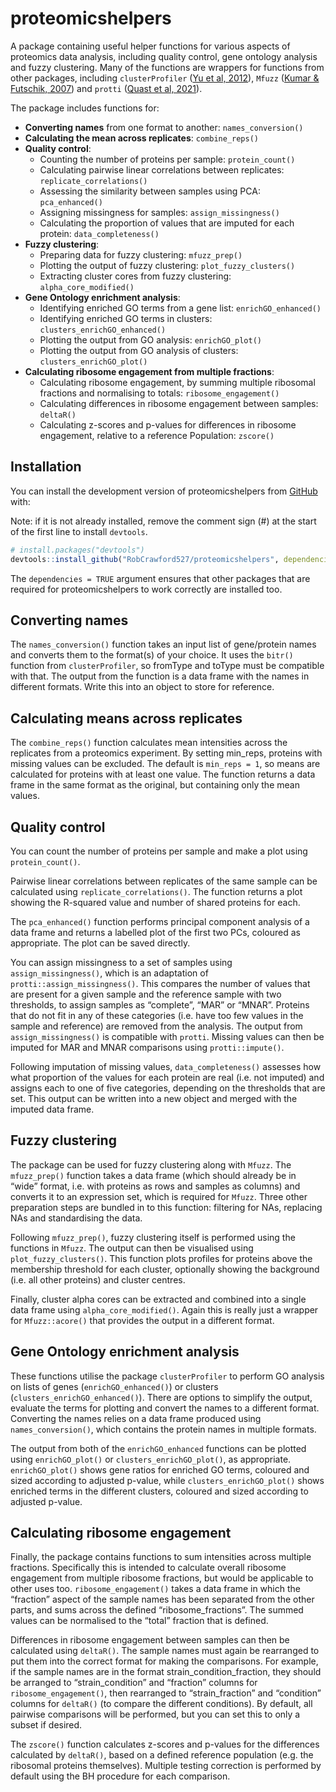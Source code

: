 
<!-- README.md is generated from README.Rmd. Please edit that file -->

# proteomicshelpers

<!-- badges: start -->
<!-- badges: end -->

A package containing useful helper functions for various aspects of
proteomics data analysis, including quality control, gene ontology
analysis and fuzzy clustering. Many of the functions are wrappers for
functions from other packages, including `clusterProfiler` ([Yu et al,
2012](https://doi.org/10.1089/omi.2011.0118)), `Mfuzz` ([Kumar &
Futschik, 2007](https://doi.org/10.6026%2F97320630002005)) and `protti`
([Quast et al, 2021](https://doi.org/10.1093/bioadv/vbab041)).

The package includes functions for:

- **Converting names** from one format to another: `names_conversion()`
- **Calculating the mean across replicates**: `combine_reps()`
- **Quality control**:
  - Counting the number of proteins per sample: `protein_count()`
  - Calculating pairwise linear correlations between replicates:
    `replicate_correlations()`
  - Assessing the similarity between samples using PCA: `pca_enhanced()`
  - Assigning missingness for samples: `assign_missingness()`
  - Calculating the proportion of values that are imputed for each
    protein: `data_completeness()`
- **Fuzzy clustering**:
  - Preparing data for fuzzy clustering: `mfuzz_prep()`
  - Plotting the output of fuzzy clustering: `plot_fuzzy_clusters()`
  - Extracting cluster cores from fuzzy clustering:
    `alpha_core_modified()`
- **Gene Ontology enrichment analysis**:
  - Identifying enriched GO terms from a gene list:
    `enrichGO_enhanced()`
  - Identifying enriched GO terms in clusters:
    `clusters_enrichGO_enhanced()`
  - Plotting the output from GO analysis: `enrichGO_plot()`
  - Plotting the output from GO analysis of clusters:
    `clusters_enrichGO_plot()`
- **Calculating ribosome engagement from multiple fractions**:
  - Calculating ribosome engagement, by summing multiple ribosomal
    fractions and normalising to totals: `ribosome_engagement()`
  - Calculating differences in ribosome engagement between samples:
    `deltaR()`
  - Calculating z-scores and p-values for differences in ribosome
    engagement, relative to a reference Population: `zscore()`

## Installation

You can install the development version of proteomicshelpers from
[GitHub](https://github.com/) with:

Note: if it is not already installed, remove the comment sign (#) at the
start of the first line to install `devtools`.

``` r
# install.packages("devtools")
devtools::install_github("RobCrawford527/proteomicshelpers", dependencies = TRUE)
```

The `dependencies = TRUE` argument ensures that other packages that are
required for proteomicshelpers to work correctly are installed too.

## Converting names

The `names_conversion()` function takes an input list of gene/protein
names and converts them to the format(s) of your choice. It uses the
`bitr()` function from `clusterProfiler`, so fromType and toType must be
compatible with that. The output from the function is a data frame with
the names in different formats. Write this into an object to store for
reference.

## Calculating means across replicates

The `combine_reps()` function calculates mean intensities across the
replicates from a proteomics experiment. By setting min_reps, proteins
with missing values can be excluded. The default is `min_reps = 1`, so
means are calculated for proteins with at least one value. The function
returns a data frame in the same format as the original, but containing
only the mean values.

## Quality control

You can count the number of proteins per sample and make a plot using
`protein_count()`.

Pairwise linear correlations between replicates of the same sample can
be calculated using `replicate_correlations()`. The function returns a
plot showing the R-squared value and number of shared proteins for each.

The `pca_enhanced()` function performs principal component analysis of a
data frame and returns a labelled plot of the first two PCs, coloured as
appropriate. The plot can be saved directly.

You can assign missingness to a set of samples using
`assign_missingness()`, which is an adaptation of
`protti::assign_missingness()`. This compares the number of values that
are present for a given sample and the reference sample with two
thresholds, to assign samples as “complete”, “MAR” or “MNAR”. Proteins
that do not fit in any of these categories (i.e. have too few values in
the sample and reference) are removed from the analysis. The output from
`assign_missingness()` is compatible with `protti`. Missing values can
then be imputed for MAR and MNAR comparisons using `protti::impute()`.

Following imputation of missing values, `data_completeness()` assesses
how what proportion of the values for each protein are real (i.e. not
imputed) and assigns each to one of five categories, depending on the
thresholds that are set. This output can be written into a new object
and merged with the imputed data frame.

## Fuzzy clustering

The package can be used for fuzzy clustering along with `Mfuzz`. The
`mfuzz_prep()` function takes a data frame (which should already be in
“wide” format, i.e. with proteins as rows and samples as columns) and
converts it to an expression set, which is required for `Mfuzz`. Three
other preparation steps are bundled in to this function: filtering for
NAs, replacing NAs and standardising the data.

Following `mfuzz_prep()`, fuzzy clustering itself is performed using the
functions in `Mfuzz`. The output can then be visualised using
`plot_fuzzy_clusters()`. This function plots profiles for proteins above
the membership threshold for each cluster, optionally showing the
background (i.e. all other proteins) and cluster centres.

Finally, cluster alpha cores can be extracted and combined into a single
data frame using `alpha_core_modified()`. Again this is really just a
wrapper for `Mfuzz::acore()` that provides the output in a different
format.

## Gene Ontology enrichment analysis

These functions utilise the package `clusterProfiler` to perform GO
analysis on lists of genes (`enrichGO_enhanced()`) or clusters
(`clusters_enrichGO_enhanced()`). There are options to simplify the
output, evaluate the terms for plotting and convert the names to a
different format. Converting the names relies on a data frame produced
using `names_conversion()`, which contains the protein names in multiple
formats.

The output from both of the `enrichGO_enhanced` functions can be plotted
using `enrichGO_plot()` or `clusters_enrichGO_plot()`, as appropriate.
`enrichGO_plot()` shows gene ratios for enriched GO terms, coloured and
sized according to adjusted p-value, while `clusters_enrichGO_plot()`
shows enriched terms in the different clusters, coloured and sized
according to adjusted p-value.

## Calculating ribosome engagement

Finally, the package contains functions to sum intensities across
multiple fractions. Specifically this is intended to calculate overall
ribosome engagement from multiple ribosome fractions, but would be
applicable to other uses too. `ribosome_engagement()` takes a data frame
in which the “fraction” aspect of the sample names has been separated
from the other parts, and sums across the defined “ribosome_fractions”.
The summed values can be normalised to the “total” fraction that is
defined.

Differences in ribosome engagement between samples can then be
calculated using `deltaR()`. The sample names must again be rearranged
to put them into the correct format for making the comparisons. For
example, if the sample names are in the format
strain_condition_fraction, they should be arranged to “strain_condition”
and “fraction” columns for `ribosome_engagement()`, then rearranged to
“strain_fraction” and “condition” columns for `deltaR()` (to compare the
different conditions). By default, all pairwise comparisons will be
performed, but you can set this to only a subset if desired.

The `zscore()` function calculates z-scores and p-values for the
differences calculated by `deltaR()`, based on a defined reference
population (e.g. the ribosomal proteins themselves). Multiple testing
correction is performed by default using the BH procedure for each
comparison.
